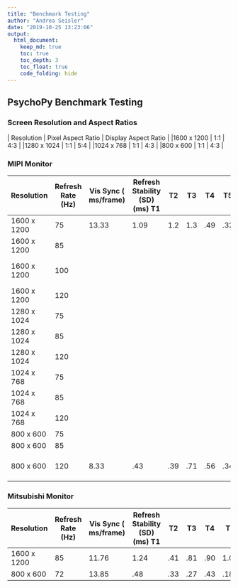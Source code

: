 ```yaml
---
title: "Benchmark Testing"
author: "Andrea Seisler"
date: "2019-10-25 13:23:06"
output:
  html_document:
    keep_md: true
    toc: true
    toc_depth: 3
    toc_float: true
    code_folding: hide
---
```




## PsychoPy Benchmark Testing
###  Screen Resolution and Aspect Ratios

| Resolution | Pixel Aspect Ratio | Display Aspect Ratio | 
|1600 x 1200 | 1:1                | 4:3                  |
|1280 x 1024 | 1:1                | 5:4                  |
|1024 x 768  | 1:1                | 4:3                  |
|800 x 600   | 1:1                | 4:3                  |

### MIPI Monitor

| Resolution | Refresh Rate (Hz) | Vis Sync ( ms/frame) | Refresh Stability (SD)(ms) T1 |T2|T3|T4|T5|T6|T7|T8|T9|T10| Average Refresh Stability | Dropped Frames| Notes |
|---|---|---|---|---|---|---|---|---|---|---|---|---|---|---|---|
|1600 x 1200 | 75  |13.33|1.09|1.2|1.3|.49|.32|   |  |  | | |0| |
|1600 x 1200 | 85  |  |  |  |||||||||||| Available, but didn't work |
|1600 x 1200 | 100 |  |  |  | ||||||||||Available, but didn't work|
|1600 x 1200 | 120 |  |  |  | ||||||||||Not Available |
|1280 x 1024 | 75  |  |  |  ||||||||||||
|1280 x 1024 | 85  |  |  |  ||||||||||||
|1280 x 1024 | 120 |  |  |  |||||||||||Not Available|
|1024 x 768  | 75  |  |  |  ||||||||||||
|1024 x 768  | 85  |  |  |  ||||||||||||
|1024 x 768  | 120 |  |  |  |  |  |  ||||||| ||Available, but didn't work|
|800 x 600   | 75  |  |  |  ||||||||||||
|800 x 600   | 85  |  |  |  ||||||||||||
|800 x 600   | 120 |8.33|.43|.39|.71|.56|.34|.26|4.77|.22|.39|4.79|  |0|Screen Shifted Left|


### Mitsubishi Monitor
| Resolution | Refresh Rate (Hz) | Vis Sync ( ms/frame) | Refresh Stability (SD)(ms) T1 |T2|T3|T4|T5|T6|T7|T8|T9|T10|Average Refresh Stability | Dropped Frames| Notes |
|---|---|---|---|---|---|---|---|---|---|---|---|---|---|---|---|
|1600 x 1200 | 85  | 11.76 | 1.24 |.41  |.81  |.90  |1.08  |1.17|1.37|.30|.94|1.16||0 ||
|800 x 600   | 72 | 13.85 | .48 |.33  |.27  |.43  |.18  |.46|.46|.40|.35|.27||0||

